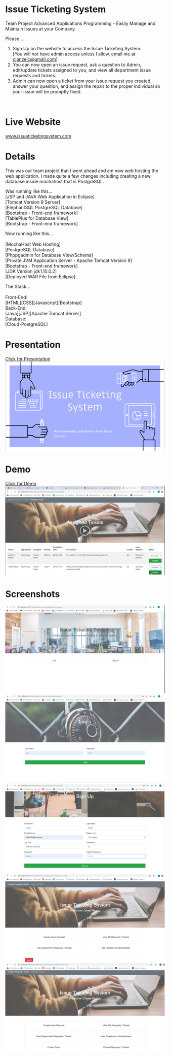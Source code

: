 # Issue Ticketing System
Team Project Advanced Applications Programming - Easily Manage and Maintain Issues at your Company.
 
Please...<br/>
1. Sign Up on the website to access the Issue Ticketing System.<br/>
[You will not have admin access unless I allow, email me at cjanzelc@gmail.com]<br/>
2. You can now open an issue request, ask a question to Admin, edit/update tickets assigned to you, and view all department issue requests and tickets.
3. Admin can now open a ticket from your issue request you created, answer your question, and assign the repair to the proper individual so your issue will be promptly fixed.
<br/>

# Live Website

www.issueticketingsystem.com


# Details


This was our team project that I went ahead and am now web hosting the web application. I made quite a few changes including creating a new database inside mochahost that is PostgreSQL.

Was running like this...</br>
[JSP and JAVA Web Application in Eclipse]<br/>
[Tomcat Version 9 Server]<br/>
[ElephantSQL PostgreSQL Database]<br/>
[Bootstrap - Front-end framework]<br/>
[TablePlus for Database View]<br/>
[Bootstrap - Front-end framework]<br/>

Now running like this...<br/><br/>
[MochaHost Web Hosting]<br/>
[PostgreSQL Database]<br/>
[Phppgadmin for Database View/Schema]<br/>
[Private JVM Application Server - Apache Tomcat Version 9]<br/>
[Bootstrap - Front-end framework]<br/>
[JDK Version jdk1.10.0.2]<br/>
[Deployed WAR File from Eclipse]<br/>

The Stack...<br/><br/>
Front-End:</br>
[HTML][CSS][Javascript][Bootstrap]</br>
Back-End:</br>
[Java][JSP][Apache Tomcat Server]</br>
Database:</br>
[Cloud-PostgreSQL]</br>

# Presentation

[Click for Presentation<img src="/Images/pres.PNG"></img>](https://drive.google.com/open?id=1O62rKor09_rSsb7AZhA-oBw4YYfx364blv_Ks_bUtEA)

# Demo

[Click for Demo<img src="/Images/video.PNG"></img>](https://drive.google.com/open?id=1D4ZH5gFhSVerbhIuOGWSzY69ZexL5IEp)

# Screenshots

<img src="/Images/issueticketinghomepage.PNG"></img>
<img src="/Images/issueticketinglogin.PNG"></img>
<img src="/Images/issueticketingsignup.PNG"></img>
<img src="/Images/welcomeusernormal.PNG"></img>
<img src="/Images/welcomeuseradmin.PNG"></img>

